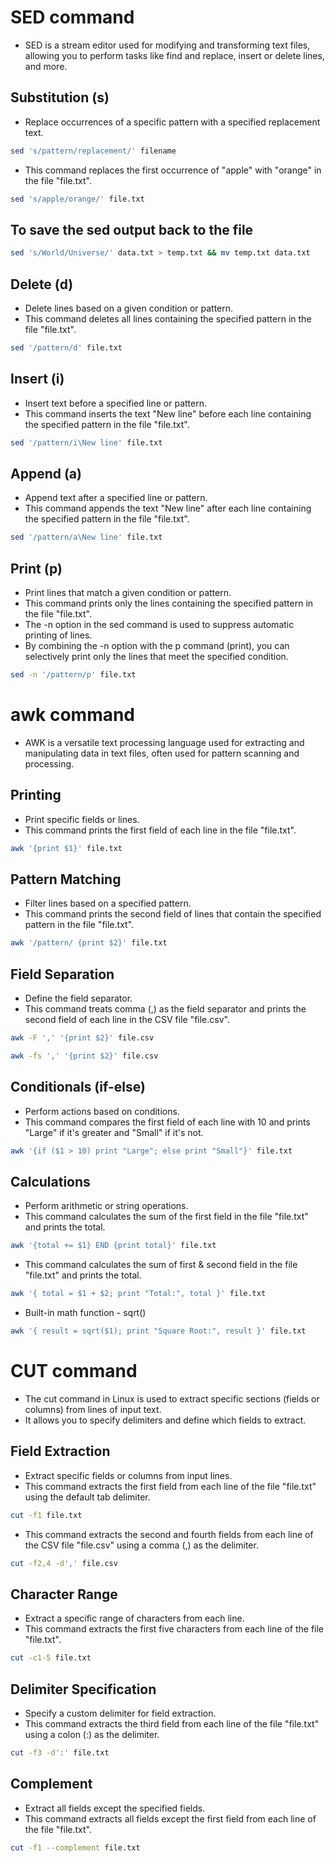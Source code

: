 # SED command
- SED is a stream editor used for modifying and transforming text files, allowing you to perform tasks like find and replace, insert or delete lines, and more.

## Substitution (s)
- Replace occurrences of a specific pattern with a specified replacement text.
```bash
sed 's/pattern/replacement/' filename
```
- This command replaces the first occurrence of "apple" with "orange" in the file "file.txt".
```bash
sed 's/apple/orange/' file.txt
```

## To save the sed output back to the file
```bash
sed 's/World/Universe/' data.txt > temp.txt && mv temp.txt data.txt
```

## Delete (d)
- Delete lines based on a given condition or pattern.
- This command deletes all lines containing the specified pattern in the file "file.txt".
```bash
sed '/pattern/d' file.txt
```

## Insert (i)
- Insert text before a specified line or pattern.
- This command inserts the text "New line" before each line containing the specified pattern in the file "file.txt".
```bash
sed '/pattern/i\New line' file.txt
```

## Append (a)
- Append text after a specified line or pattern.
- This command appends the text "New line" after each line containing the specified pattern in the file "file.txt".
```bash
sed '/pattern/a\New line' file.txt
```

## Print (p)
- Print lines that match a given condition or pattern.
- This command prints only the lines containing the specified pattern in the file "file.txt".
- The -n option in the sed command is used to suppress automatic printing of lines.
- By combining the -n option with the p command (print), you can selectively print only the lines that meet the specified condition.
```bash
sed -n '/pattern/p' file.txt
```

# awk command
- AWK is a versatile text processing language used for extracting and manipulating data in text files, often used for pattern scanning and processing.

## Printing
- Print specific fields or lines.
- This command prints the first field of each line in the file "file.txt".
```bash
awk '{print $1}' file.txt
```

## Pattern Matching 
- Filter lines based on a specified pattern.
- This command prints the second field of lines that contain the specified pattern in the file "file.txt".
```bash
awk '/pattern/ {print $2}' file.txt
```

## Field Separation
- Define the field separator.
- This command treats comma (,) as the field separator and prints the second field of each line in the CSV file "file.csv".
```bash
awk -F ',' '{print $2}' file.csv
```
```bash
awk -fs ',' '{print $2}' file.csv
```

## Conditionals (if-else)
- Perform actions based on conditions.
- This command compares the first field of each line with 10 and prints "Large" if it's greater and "Small" if it's not.
```bash
awk '{if ($1 > 10) print "Large"; else print "Small"}' file.txt
```

## Calculations
- Perform arithmetic or string operations.
- This command calculates the sum of the first field in the file "file.txt" and prints the total.
```bash
awk '{total += $1} END {print total}' file.txt
```
- This command calculates the sum of first & second field in the file "file.txt" and prints the total.
```bash
awk '{ total = $1 + $2; print "Total:", total }' file.txt
```
- Built-in math function - sqrt()
```bash
awk '{ result = sqrt($1); print "Square Root:", result }' file.txt
```

# CUT command
- The cut command in Linux is used to extract specific sections (fields or columns) from lines of input text. 
- It allows you to specify delimiters and define which fields to extract.

## Field Extraction
- Extract specific fields or columns from input lines.
- This command extracts the first field from each line of the file "file.txt" using the default tab delimiter.
```bash
cut -f1 file.txt
```
- This command extracts the second and fourth fields from each line of the CSV file "file.csv" using a comma (,) as the delimiter.
```bash
cut -f2,4 -d',' file.csv
```

## Character Range
- Extract a specific range of characters from each line.
- This command extracts the first five characters from each line of the file "file.txt".
```bash
cut -c1-5 file.txt
```

## Delimiter Specification 
- Specify a custom delimiter for field extraction.
- This command extracts the third field from each line of the file "file.txt" using a colon (:) as the delimiter.
```bash
cut -f3 -d':' file.txt
```

## Complement 
- Extract all fields except the specified fields.
- This command extracts all fields except the first field from each line of the file "file.txt".
```bash
cut -f1 --complement file.txt
```
